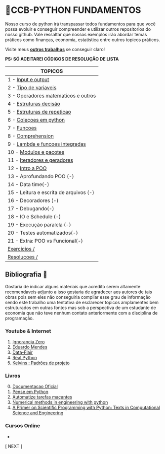 # :game_die:CCB-PYTHON FUNDAMENTOS

  Nosso curso de python irá transpassar todos fundamentos para que você possa evoluir e conseguir compreender e utilizar outros repositorios do nosso github. 
  Vale ressaltar que nossos exemplos irão abordar temas práticos como finanças, economia, estatistica entre outros topicos práticos.
  
  Visite meus [**outros trabalhos**](https://github.com/Ratarca/ROCKSTAR-RATARCA) se conseguir claro!
  
  **PS: SÓ ACEITAREI CÓDIGOS DE RESOLUÇÃO DE LISTA**

TOPICOS|
------------ |
1 - [Input e output](-)|
2 - [Tipo de variaveis](-) |
3 - [Operadores matematicos e outros](-) |
4 - [Estruturas decisão](-) |
5 - [Estruturas de repeticao](-)|
6 - [Coleçoes em python](-) |
7 - [Funcoes](-) |
8 - [Comprehension](-) |
9 - [Lambda e funcoes integradas](-)|
10 - [Modulos e pacotes](-) |
11 - [Iteradores e geradores](-) |
12 - [Intro a POO](-)|
13 - Aprofundando POO (-)|
14 - Data time(-) |
15 - Leitura e escrita de arquivos (-)|
16 - Decoradores (-)|
17 - Debugando(-)|
18 - IO e Schedule (-)|
19 - Execução paralela (-)|
20 - Testes automatizados(-)|
21 - Extra: POO vs Funcional(-)|
[Exercicios /](-)|
[Resolucoes /](-) |

## Bibliografia :book:

 Gostaria de indicar alguns materiais que acredito serem altamente recomendaveis adjunto a isso gostaria de agradecer aos autores de tais obras pois sem eles não conseguiria compilar esse grau de informação sendo este trabalho uma tentativa de esclarecer topicos amplamentes bem estruturados em outras fontes mas sob a perspectiva de um estudante de economia que não teve nenhum contato anteriormente com a disciplina de programação.

### Youtube & Internet

1. [Ignorancia Zero](https://www.youtube.com/channel/UCmjj41YfcaCpZIkU-oqVIIw)
2. [Eduardo Mendes](https://www.youtube.com/user/mendesesduardo)
3. [Data-Flair](https://data-flair.training/blogs/python-tutorials-home/)
4. [Real Python](https://realpython.com/)
5. [Kelvins : Padrões de projeto ](https://github.com/kelvins/design-patterns-python)

### Livros
0. [Documentacao Oficial](https://docs.python.org/3.8/library/index.html)
1. [Pense em Python](https://www.amazon.com.br/Pense-Python-Como-Cientista-Computa%C3%A7%C3%A3o/dp/8575225081/ref=sr_1_6?__mk_pt_BR=%C3%85M%C3%85%C5%BD%C3%95%C3%91&keywords=python&qid=1561146517&s=gateway&sr=8-6)
2. [Automatize tarefas maçantes](https://www.amazon.com.br/Automatize-Tarefas-Ma%C3%A7antes-com-Python/dp/8575224468/ref=sr_1_5?__mk_pt_BR=%C3%85M%C3%85%C5%BD%C3%95%C3%91&keywords=python&qid=1561146517&s=gateway&sr=8-5)
3. [Numerical methods in engineering with python](https://www.amazon.com.br/Numerical-Methods-Engineering-Python-English-ebook/dp/B01NBMYQZH/ref=sr_1_1?__mk_pt_BR=%C3%85M%C3%85%C5%BD%C3%95%C3%91&keywords=numerical+methods+in+engineering+python&qid=1561146665&s=gateway&sr=8-1)
4. [A Primer on Scientific Programming with Python: Texts in Computational Science and Engineering](https://www.amazon.com.br/Primer-Scientific-Programming-Python-Computational-ebook/dp/B079BVNRNS/ref=sr_1_14?__mk_pt_BR=%C3%85M%C3%85%C5%BD%C3%95%C3%91&keywords=python+scientific&qid=1561146556&s=gateway&sr=8-14)

### Cursos Online
-

[ NEXT ]
